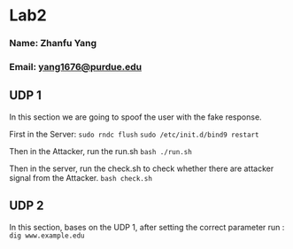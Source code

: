# Lab2
### Name: Zhanfu Yang 
### Email: yang1676@purdue.edu

## UDP 1
In this section we are going to spoof the user with the fake response.

First in the Server: 
`sudo rndc flush`
`sudo /etc/init.d/bind9 restart`

Then in the Attacker, run the run.sh
`bash ./run.sh`

Then in the server, run the check.sh to check whether there are attacker signal  from the Attacker.
`bash check.sh`

## UDP 2
In this section, bases on the UDP 1, after setting the correct parameter
run : `dig www.example.edu`
